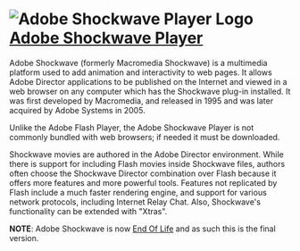 ﻿# ![Adobe Shockwave Player Logo](https://cdn.jsdelivr.net/gh/pauby/ChocoPackages@master/icons/adobeshockwaveplayer.svg "Adobe Shockwave Player") [Adobe Shockwave Player](https://chocolatey.org/packages/adobeshowaveplayer)

Adobe Shockwave (formerly Macromedia Shockwave) is a multimedia platform used to add animation and interactivity to web pages. It allows Adobe Director applications to be published on the Internet and viewed in a web browser on any computer which has the Shockwave plug-in installed. It was first developed by Macromedia, and released in 1995 and was later acquired by Adobe Systems in 2005.

Unlike the Adobe Flash Player, the Adobe Shockwave Player is not commonly bundled with web browsers; if needed it must be downloaded.

Shockwave movies are authored in the Adobe Director environment. While there is support for including Flash movies inside Shockwave files, authors often choose the Shockwave Director combination over Flash because it offers more features and more powerful tools. Features not replicated by Flash include a much faster rendering engine, and support for various network protocols, including Internet Relay Chat. Also, Shockwave's functionality can be extended with "Xtras".

**NOTE**: Adobe Shockwave is now [End Of Life](http://get.adobe.com/shockwave/) and as such this is the final version.</description>
